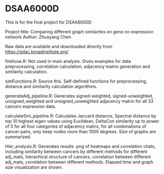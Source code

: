 # DSAA6000D
This is for the final project for DSAA6000D

Project title: Comparing different graph similarites on gene co-expression network
Author: Zhuoyang Chen

Raw data are available and downloaded directly from https://gdac.broadinstitute.org/

firehose.R: Not used in main analysis. Gives examples for data preprocessing, correlation calculation, adjacency matrix generation and similarity calculation.

simFunctions.R: Source this. Self-defined functions for preprocessing, distance and similarity calculation algorithms.

generateAdj_pipeline.R: Generates signed-weighted, signed-unweighted, unsigned_weighted and unsigned_unweighted adjacency matrix for all 33 cancers expression data.

calculateSim_pipeline.R: Calculates Jaccard distance, Spectral distance by top 10 highest eigen values using Euclidean, DeltaCon similarity up to power of 5 for all four categories of adjacency matrix, for all combinations of cancer pairs, only keep nodes more than 1000 degrees. Size of graphs are summarized.

Hier_analysis.R: Generates results .png of heatmaps and correlation chats, including similarity between cancers by different methods for different adj_mats, hierachical structure of cancers, correlation between different adj_mats, correlation between different methods. Elapsed time and graph size visualization are shown.
